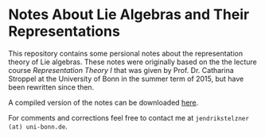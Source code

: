 Notes About Lie Algebras and Their Representations
=================

This repository contains some persional notes about the representation theory of Lie algebras.
These notes were originally based on the the lecture course _Representation Theory I_ that was given by Prof. Dr. Catharina Stroppel at the University of Bonn in the summer term of 2015, but have been rewritten since then.

A compiled version of the notes can be downloaded [here][1].

For comments and corrections feel free to contact me at `jendrikstelzner (at) uni-bonn.de`.

[1]: https://lecture-notes-bonn.gitlab.io/lie-algebras/lie-algebra-notes.pdf